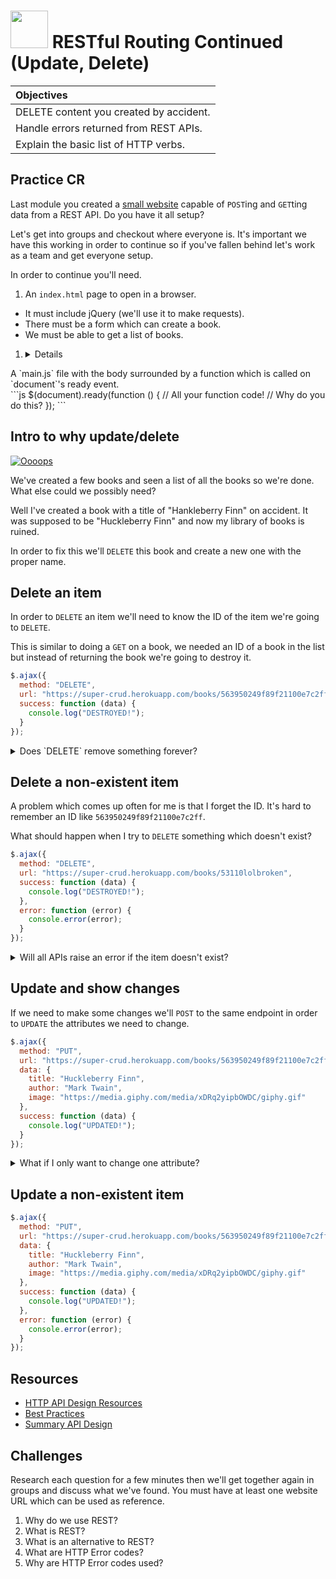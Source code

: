 # <img src="https://cloud.githubusercontent.com/assets/7833470/10423298/ea833a68-7079-11e5-84f8-0a925ab96893.png" width="60">  RESTful Routing Continued (Update, Delete)

| Objectives |
| :---- |
| DELETE content you created by accident. |
| Handle errors returned from REST APIs. |
| Explain the basic list of HTTP verbs. |

## Practice CR

Last module you created a <a href="https://github.com/sf-wdi-24/ajax-book-app/tree/master" target="_blank">small website</a> capable of `POST`ing and `GET`ting data from a REST API. Do you have it all setup?

Let's get into groups and checkout where everyone is. It's important we have this working in order to continue so if you've fallen behind let's work as a team and get everyone setup.

In order to continue you'll need.

1. An `index.html` page to open in a browser.
  * It must include jQuery (we'll use it to make requests).
  * There must be a form which can create a book.
  * We must be able to get a list of books.

1. <details>
  <summary>A `main.js` file with the body surrounded by a function which is called on `document`'s ready event.</summary>
  ```js
  $(document).ready(function () {
    // All your function code!
    // Why do you do this?
  });
  ```
</details>

## Intro to why update/delete

[![Oooops](https://cloud.githubusercontent.com/assets/1329385/10920179/bc90396a-8223-11e5-8080-6eb41d7db3ed.gif)](https://en.wikipedia.org/wiki/Create,_read,_update_and_delete)

We've created a few books and seen a list of all the books so we're done. What else could we possibly need?

Well I've created a book with a title of "Hankleberry Finn" on accident. It was supposed to be "Huckleberry Finn" and now my library of books is ruined.

In order to fix this we'll `DELETE` this book and create a new one with the proper name.

## Delete an item

In order to `DELETE` an item we'll need to know the ID of the item we're going to `DELETE`.

This is similar to doing a `GET` on a book, we needed an ID of a book in the list but instead of returning the book we're going to destroy it.

```js
$.ajax({
  method: "DELETE",
  url: "https://super-crud.herokuapp.com/books/563950249f89f21100e7c2ff",
  success: function (data) {
    console.log("DESTROYED!");
  }
});
```

<details>
  <summary>Does `DELETE` remove something forever?</summary>
  It depends, it will if the people who developed the server set it up that way.
</details>

## Delete a non-existent item

A problem which comes up often for me is that I forget the ID. It's hard to remember an ID like `563950249f89f21100e7c2ff`.

What should happen when I try to `DELETE` something which doesn't exist?

```js
$.ajax({
  method: "DELETE",
  url: "https://super-crud.herokuapp.com/books/53110lolbroken",
  success: function (data) {
    console.log("DESTROYED!");
  },
  error: function (error) {
    console.error(error);
  }
});
```

<details>
  <summary>Will all APIs raise an error if the item doesn't exist?</summary>
  IT DEPENDS! Some APIs are worse than those geocities websites from the '90s. If they don't raise an error, then you'll need to find a workaround.
</details>

## Update and show changes

If we need to make some changes we'll `POST` to the same endpoint in order to `UPDATE` the attributes we need to change.

```js
$.ajax({
  method: "PUT",
  url: "https://super-crud.herokuapp.com/books/563950249f89f21100e7c2ff",
  data: {
    title: "Huckleberry Finn",
    author: "Mark Twain",
    image: "https://media.giphy.com/media/xDRq2yipbOWDC/giphy.gif"
  },
  success: function (data) {
    console.log("UPDATED!");
  }
});
```

<details>
  <summary>What if I only want to change one attribute?</summary>
  That is a partial update and you use a `PATCH` HTTP verb. It accepts a partial object in the update.
</details>

## Update a non-existent item

```js
$.ajax({
  method: "PUT",
  url: "https://super-crud.herokuapp.com/books/563950249f89f21100e7c2ff/",
  data: {
    title: "Huckleberry Finn",
    author: "Mark Twain",
    image: "https://media.giphy.com/media/xDRq2yipbOWDC/giphy.gif"
  },
  success: function (data) {
    console.log("UPDATED!");
  },
  error: function (error) {
    console.error(error);
  }
});
```

## Resources

* <a href="https://github.com/gocardless/http-api-design" target="_blank">HTTP API Design Resources</a>
* <a href="http://www.vinaysahni.com/best-practices-for-a-pragmatic-restful-api" target="_blank">Best Practices</a>
* <a href="https://github.com/interagent/http-api-design" target="_blank">Summary API Design</a>

## Challenges

Research each question for a few minutes then we'll get together again in groups and discuss what we've found. You must have at least one website URL which can be used as reference.

1. Why do we use REST?
1. What is REST?
1. What is an alternative to REST?
1. What are HTTP Error codes?
1. Why are HTTP Error codes used?

